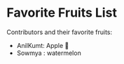 # Favorite Fruits List 
Contributors and their favorite fruits:
- AnilKumt: Apple 🍎
- Sowmya : watermelon
